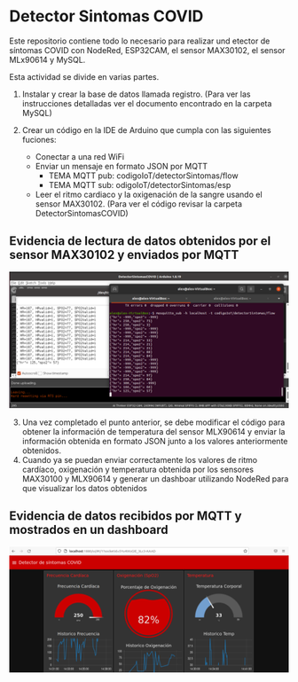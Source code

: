 # Detector Sintomas COVID
Este repositorio contiene todo lo necesario para realizar und etector de síntomas COVID con NodeRed, ESP32CAM, el sensor MAX30102, el sensor MLx90614 y MySQL. 

Esta actividad se divide en varias partes.

1. Instalar y crear la base de datos llamada registro. (Para ver las instrucciones detalladas ver el documento encontrado en la carpeta MySQL)

2. Crear un código en la IDE de Arduino que cumpla con las siguientes fuciones:
    - Conectar a una red WiFi
    - Enviar un mensaje en formato JSON por MQTT
        - TEMA MQTT pub: codigoIoT/detectorSintomas/flow
        - TEMA MQTT sub: odigoIoT/detectorSintomas/esp
    - Leer el ritmo cardiaco y la oxigenación de la sangre usando el sensor MAX30102. (Para ver el código revisar la carpeta DetectorSintomasCOVID)

## Evidencia de lectura de datos obtenidos por el sensor MAX30102 y enviados por MQTT
![Datos enviados por MQTT](https://github.com/Alejandro-Dom/Detector_Sintomas_COVID/blob/main/Imagenes/Valores_MQTT_max30102) 

3. Una vez completado el punto anterior, se debe modificar el código para obtener la información de temperatura del sensor MLX90614 y enviar la información obtenida en formato JSON junto a los valores anteriormente obtenidos.
4. Cuando ya se puedan enviar correctamente los valores de ritmo cardíaco, oxigenación y temperatura obtenida por los sensores MAX30100 y MLX90614 y generar un dashboar utilizando NodeRed para que visualizar los datos obtenidos

## Evidencia de datos recibidos por MQTT y mostrados en un dashboard
![Datos mostrados en un dashboard](https://github.com/Alejandro-Dom/Detector_Sintomas_COVID/blob/main/Imagenes/Dashboard_V1) 
